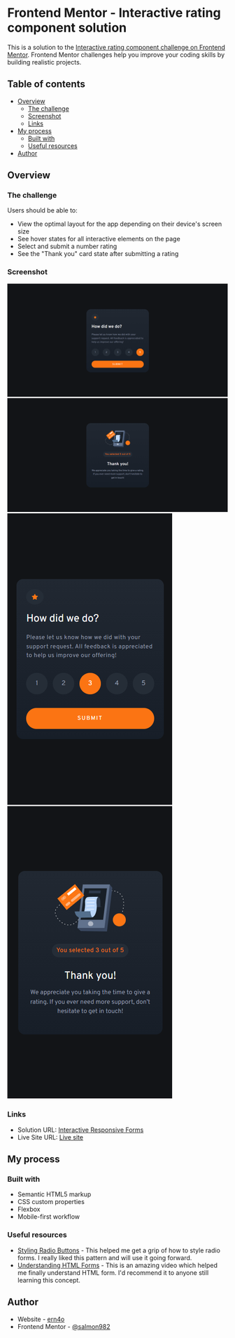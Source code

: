 # Frontend Mentor - Interactive rating component solution

This is a solution to the [Interactive rating component challenge on Frontend Mentor](https://www.frontendmentor.io/challenges/interactive-rating-component-koxpeBUmI). Frontend Mentor challenges help you improve your coding skills by building realistic projects. 

## Table of contents

- [Overview](#overview)
  - [The challenge](#the-challenge)
  - [Screenshot](#screenshot)
  - [Links](#links)
- [My process](#my-process)
  - [Built with](#built-with)
  - [Useful resources](#useful-resources)
- [Author](#author)

## Overview

### The challenge

Users should be able to:

- View the optimal layout for the app depending on their device's screen size
- See hover states for all interactive elements on the page
- Select and submit a number rating
- See the "Thank you" card state after submitting a rating

### Screenshot

![5 Selected on form desktop version](./screenshot-desktop.png)
![Thank you form desktop version](./screenshot-desktop%20(2).png)
![3 Selected on form mobile version](./screenshot-mobile.png)
![Thank you form mobile version](./screenshot-mobile%20(2).png)


### Links

- Solution URL: [Interactive Responsive Forms](https://www.frontendmentor.io/solutions/interative-responsive-form-S1BhD5pk28)
- Live Site URL: [Live site](https://interactive-responsive-form.netlify.app/)

## My process

### Built with

- Semantic HTML5 markup
- CSS custom properties
- Flexbox
- Mobile-first workflow

### Useful resources

- [Styling Radio Buttons](https://youtu.be/UShd9wHTR-o) - This helped me get a grip of how to style radio forms. I really liked this pattern and will use it going forward.
- [Understanding HTML Forms](https://youtu.be/fNcJuPIZ2WE) - This is an amazing video which helped me finally understand HTML form. I'd recommend it to anyone still learning this concept.

## Author

- Website - [ern4o](https://www.ern4o.com)
- Frontend Mentor - [@salmon982](https://www.frontendmentor.io/profile/salmon982)

